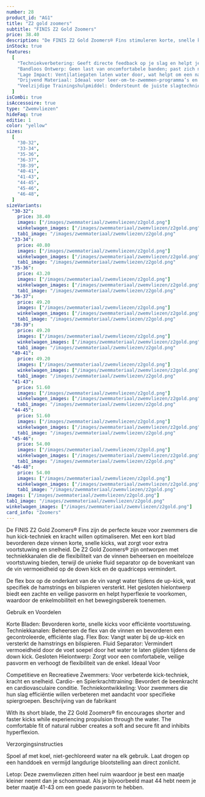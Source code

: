 ```yaml
---
number: 28
product_id: "AG1"
title: "Z2 gold zoomers"
subtitle: "FINIS Z2 Gold Zoomers"
price: 38.40
description: "De FINIS Z2 Gold Zoomers® Fins stimuleren korte, snelle kicks en bieden optimale voortstuwing. Het comfortabele ontwerp van natuurlijk rubber zorgt voor een veilige pasvorm, terwijl de techniekgerichte eigenschappen zoals de flex box en fluid separator spierkracht en efficiëntie verhogen."
inStock: true
features:
  [
    "Techniekverbetering: Geeft directe feedback op je slag en helpt je gelijkmatige druk te behouden.",
    "Bandloos Ontwerp: Geen last van oncomfortabele banden; past zich natuurlijk aan de hand aan.",
    "Lage Impact: Ventilatiegaten laten water door, wat helpt om een natuurlijk watergevoel te behouden.",
    "Drijvend Materiaal: Ideaal voor leer-om-te-zwemmen-programma’s en openwaterzwemmen, want de peddels blijven drijven.",
    "Veelzijdige Trainingshulpmiddel: Ondersteunt de juiste slagtechniek voor alle vier de zwemslagen.",
  ]
isCombi: true
isAccessoire: true
type: "Zwemvliezen"
hideFaq: true
editie: 1
color: "yellow"
sizes:
  [
    "30-32",
    "33-34",
    "35-36",
    "36-37",
    "38-39",
    "40-41",
    "41-43",
    "44-45",
    "45-46",
    "46-48",
  ]
sizeVariants:
  "30-32":
    price: 38.40
    images: ["/images/zwemmateriaal/zwemvliezen/z2gold.png"]
    winkelwagen_images: ["/images/zwemmateriaal/zwemvliezen/z2gold.png"]
    tab1_image: "/images/zwemmateriaal/zwemvliezen/z2gold.png"
  "33-34":
    price: 40.80
    images: ["/images/zwemmateriaal/zwemvliezen/z2gold.png"]
    winkelwagen_images: ["/images/zwemmateriaal/zwemvliezen/z2gold.png"]
    tab1_image: "/images/zwemmateriaal/zwemvliezen/z2gold.png"
  "35-36":
    price: 43.20
    images: ["/images/zwemmateriaal/zwemvliezen/z2gold.png"]
    winkelwagen_images: ["/images/zwemmateriaal/zwemvliezen/z2gold.png"]
    tab1_image: "/images/zwemmateriaal/zwemvliezen/z2gold.png"
  "36-37":
    price: 49.20
    images: ["/images/zwemmateriaal/zwemvliezen/z2gold.png"]
    winkelwagen_images: ["/images/zwemmateriaal/zwemvliezen/z2gold.png"]
    tab1_image: "/images/zwemmateriaal/zwemvliezen/z2gold.png"
  "38-39":
    price: 49.20
    images: ["/images/zwemmateriaal/zwemvliezen/z2gold.png"]
    winkelwagen_images: ["/images/zwemmateriaal/zwemvliezen/z2gold.png"]
    tab1_image: "/images/zwemmateriaal/zwemvliezen/z2gold.png"
  "40-41":
    price: 49.20
    images: ["/images/zwemmateriaal/zwemvliezen/z2gold.png"]
    winkelwagen_images: ["/images/zwemmateriaal/zwemvliezen/z2gold.png"]
    tab1_image: "/images/zwemmateriaal/zwemvliezen/z2gold.png"
  "41-43":
    price: 51.60
    images: ["/images/zwemmateriaal/zwemvliezen/z2gold.png"]
    winkelwagen_images: ["/images/zwemmateriaal/zwemvliezen/z2gold.png"]
    tab1_image: "/images/zwemmateriaal/zwemvliezen/z2gold.png"
  "44-45":
    price: 51.60
    images: ["/images/zwemmateriaal/zwemvliezen/z2gold.png"]
    winkelwagen_images: ["/images/zwemmateriaal/zwemvliezen/z2gold.png"]
    tab1_image: "/images/zwemmateriaal/zwemvliezen/z2gold.png"
  "45-46":
    price: 54.00
    images: ["/images/zwemmateriaal/zwemvliezen/z2gold.png"]
    winkelwagen_images: ["/images/zwemmateriaal/zwemvliezen/z2gold.png"]
    tab1_image: "/images/zwemmateriaal/zwemvliezen/z2gold.png"
  "46-48":
    price: 54.00
    images: ["/images/zwemmateriaal/zwemvliezen/z2gold.png"]
    winkelwagen_images: ["/images/zwemmateriaal/zwemvliezen/z2gold.png"]
    tab1_image: "/images/zwemmateriaal/zwemvliezen/z2gold.png"
images: ["/images/zwemmateriaal/zwemvliezen/z2gold.png"]
tab1_image: "/images/zwemmateriaal/zwemvliezen/z2gold.png"
winkelwagen_images: ["/images/zwemmateriaal/zwemvliezen/z2gold.png"]
card_info: "Zoomers"
---
```


De FINIS Z2 Gold Zoomers® Fins zijn de perfecte keuze voor zwemmers die hun kick-techniek en kracht willen optimaliseren. Met een kort blad bevorderen deze vinnen korte, snelle kicks, wat zorgt voor extra voortstuwing en snelheid. De Z2 Gold Zoomers® zijn ontworpen met techniekkanalen die de flexibiliteit van de vinnen beheersen en moeiteloze voortstuwing bieden, terwijl de unieke fluid separator op de bovenkant van de vin vermoeidheid op de down kick en de quadriceps vermindert.

De flex box op de onderkant van de vin vangt water tijdens de up-kick, wat specifiek de hamstrings en bilspieren versterkt. Het gesloten hielontwerp biedt een zachte en veilige pasvorm en helpt hyperflexie te voorkomen, waardoor de enkelmobiliteit en het bewegingsbereik toenemen.

Gebruik en Voordelen

Korte Bladen: Bevorderen korte, snelle kicks voor efficiënte voortstuwing.
Techniekkanalen: Beheersen de flex van de vinnen en bevorderen een gecontroleerde, efficiënte slag.
Flex Box: Vangt water bij de up-kick en versterkt de hamstrings en bilspieren.
Fluid Separator: Vermindert vermoeidheid door de voet soepel door het water te laten glijden tijdens de down kick.
Gesloten Hielontwerp: Zorgt voor een comfortabele, veilige pasvorm en verhoogt de flexibiliteit van de enkel.
Ideaal Voor

Competitieve en Recreatieve Zwemmers: Voor verbeterde kick-techniek, kracht en snelheid.
Cardio- en Spierkrachttraining: Bevordert de beenkracht en cardiovasculaire conditie.
Techniekontwikkeling: Voor zwemmers die hun slag efficiëntie willen verbeteren met aandacht voor specifieke spiergroepen.
Beschrijving van de fabrikant

With its short blade, the Z2 Gold Zoomers® fin encourages shorter and faster kicks while experiencing propulsion through the water. The comfortable fit of natural rubber creates a soft and secure fit and inhibits hyperflexion.

Verzorgingsinstructies

Spoel af met koel, niet-gechloreerd water na elk gebruik.
Laat drogen op een handdoek en vermijd langdurige blootstelling aan direct zonlicht.

Letop: Deze zwemvliezen zitten heel ruim waardoor je best een maatje kleiner neemt dan je schoenmaat. Als je bijvoorbeeld maat 44 hebt neem je beter maatje 41-43 om een goede pasvorm te hebben.
